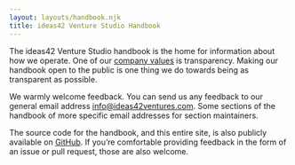 ```yaml
---
layout: layouts/handbook.njk
title: ideas42 Venture Studio Handbook
---
```


<p class="font-size-3">
  The ideas42 Venture Studio handbook is the home for information about how we operate. One of our <a href="/about/#our-values">company values</a> is transparency. Making our handbook open to the public is one thing we do towards being as transparent as possible.
</p>

We warmly welcome feedback. You can send us any feedback to our general email address [info@ideas42ventures.com](mailto:info@ideas42ventures.com.). Some sections of the handbook of more specific email addresses for section maintainers.

The source code for the handbook, and this entire site, is also publicly available on [GitHub](https://github.com/ideas42ventures/ideas42ventures.com). If you’re comfortable providing feedback in the form of an issue or pull request, those are also welcome.
